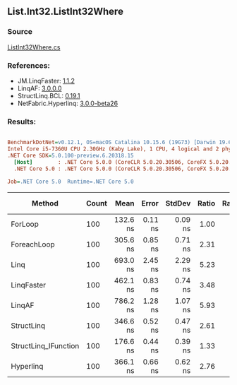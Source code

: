 ﻿## List.Int32.ListInt32Where

### Source
[ListInt32Where.cs](../LinqBenchmarks/List/Int32/ListInt32Where.cs)

### References:
- JM.LinqFaster: [1.1.2](https://www.nuget.org/packages/JM.LinqFaster/1.1.2)
- LinqAF: [3.0.0.0](https://www.nuget.org/packages/LinqAF/3.0.0.0)
- StructLinq.BCL: [0.19.1](https://www.nuget.org/packages/StructLinq.BCL/0.19.1)
- NetFabric.Hyperlinq: [3.0.0-beta26](https://www.nuget.org/packages/NetFabric.Hyperlinq/3.0.0-beta26)

### Results:
``` ini

BenchmarkDotNet=v0.12.1, OS=macOS Catalina 10.15.6 (19G73) [Darwin 19.6.0]
Intel Core i5-7360U CPU 2.30GHz (Kaby Lake), 1 CPU, 4 logical and 2 physical cores
.NET Core SDK=5.0.100-preview.6.20318.15
  [Host]        : .NET Core 5.0.0 (CoreCLR 5.0.20.30506, CoreFX 5.0.20.30506), X64 RyuJIT
  .NET Core 5.0 : .NET Core 5.0.0 (CoreCLR 5.0.20.30506, CoreFX 5.0.20.30506), X64 RyuJIT

Job=.NET Core 5.0  Runtime=.NET Core 5.0  

```
|               Method | Count |     Mean |   Error |  StdDev | Ratio | RatioSD |  Gen 0 | Gen 1 | Gen 2 | Allocated |
|--------------------- |------ |---------:|--------:|--------:|------:|--------:|-------:|------:|------:|----------:|
|              ForLoop |   100 | 132.6 ns | 0.11 ns | 0.09 ns |  1.00 |    0.00 |      - |     - |     - |         - |
|          ForeachLoop |   100 | 305.6 ns | 0.85 ns | 0.71 ns |  2.31 |    0.01 |      - |     - |     - |         - |
|                 Linq |   100 | 693.0 ns | 2.45 ns | 2.29 ns |  5.23 |    0.02 | 0.0343 |     - |     - |      72 B |
|           LinqFaster |   100 | 462.1 ns | 0.83 ns | 0.74 ns |  3.48 |    0.01 | 0.3095 |     - |     - |     648 B |
|               LinqAF |   100 | 786.2 ns | 1.28 ns | 1.07 ns |  5.93 |    0.01 |      - |     - |     - |         - |
|           StructLinq |   100 | 346.6 ns | 0.52 ns | 0.47 ns |  2.61 |    0.00 |      - |     - |     - |         - |
| StructLinq_IFunction |   100 | 176.6 ns | 0.44 ns | 0.39 ns |  1.33 |    0.00 |      - |     - |     - |         - |
|            Hyperlinq |   100 | 366.1 ns | 0.66 ns | 0.62 ns |  2.76 |    0.01 |      - |     - |     - |         - |
